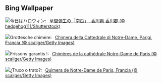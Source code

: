 ## Bing Wallpaper
![](https://www.bing.com/th?id=OHR.Halloween2024_JA-JP6692896772_UHD.jpg&w=1000)今日はハロウィン:&nbsp;&ensp;[草間彌生の「南瓜」, 香川県 香川郡 (© hedgehog111/Shutterstock)](https://www.bing.com/th?id=OHR.Halloween2024_JA-JP6692896772_UHD.jpg)
<br><br/>
![](https://www.bing.com/th?id=OHR.GargoyleParis_IT-IT0132581997_UHD.jpg&w=1000)Grottesche chimere:&nbsp;&ensp;[Chimera della Cattedrale di Notre-Dame, Parigi, Francia (© scaliger/Getty Images)](https://www.bing.com/th?id=OHR.GargoyleParis_IT-IT0132581997_UHD.jpg)
<br><br/>
![](https://www.bing.com/th?id=OHR.GargoyleParis_FR-FR6298643080_UHD.jpg&w=1000)Frissons garantis !:&nbsp;&ensp;[Chimères de la cathédrale Notre-Dame de Paris (© scaliger/Getty Images)](https://www.bing.com/th?id=OHR.GargoyleParis_FR-FR6298643080_UHD.jpg)
<br><br/>
![](https://www.bing.com/th?id=OHR.GargoyleParis_ES-ES3122762938_UHD.jpg&w=1000)¿Truco o trato?:&nbsp;&ensp;[Quimera de Notre-Dame de París, Francia (© scaliger/Getty Images)](https://www.bing.com/th?id=OHR.GargoyleParis_ES-ES3122762938_UHD.jpg)
<br><br/>
